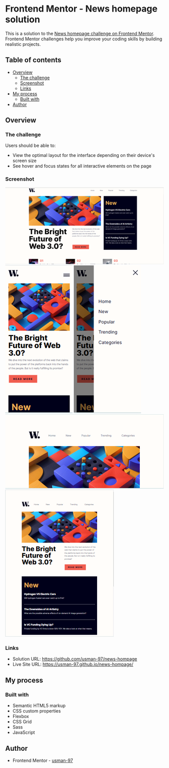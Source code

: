 # Frontend Mentor - News homepage solution

This is a solution to the [News homepage challenge on Frontend Mentor](https://www.frontendmentor.io/challenges/news-homepage-H6SWTa1MFl). Frontend Mentor challenges help you improve your coding skills by building realistic projects.

## Table of contents

- [Overview](#overview)
  - [The challenge](#the-challenge)
  - [Screenshot](#screenshot)
  - [Links](#links)
- [My process](#my-process)
  - [Built with](#built-with)
- [Author](#author)

## Overview

### The challenge

Users should be able to:

- View the optimal layout for the interface depending on their device's screen size
- See hover and focus states for all interactive elements on the page

### Screenshot

![](./final-design/desktop-final-design.png)
![](./final-design/mobile-portrait-final-design.png)
![](./final-design/mobile-navbar-final-design.png)
![](./final-design/mobile-landscape-final-design.png)
![](./final-design/tablet-final-design.png)

### Links

- Solution URL: https://github.com/usman-97/news-hompage
- Live Site URL: https://usman-97.github.io/news-hompage/

## My process

### Built with

- Semantic HTML5 markup
- CSS custom properties
- Flexbox
- CSS Grid
- Sass
- JavaScript

## Author

- Frontend Mentor - [usman-97](https://www.frontendmentor.io/profile/usman-97)
